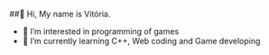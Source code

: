 ##👋 Hi, My name is Vitória.

- 👀 I’m interested in programming of games
- 🌱 I’m currently learning C++, Web coding and Game developing

<!---
vitosawyer/vitosawyer is a ✨ special ✨ repository because its `README.md` (this file) appears on your GitHub profile.
You can click the Preview link to take a look at your changes.
--->
